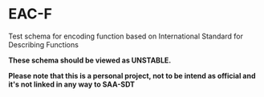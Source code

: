 EAC-F
=====

Test schema for encoding function based on International Standard for Describing Functions

**These schema should be viewed as UNSTABLE.**

**Please note that this is a personal project, not to be intend as official and it's not linked in any way to SAA-SDT**
